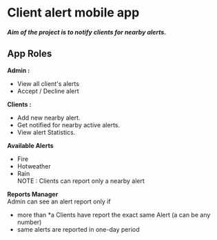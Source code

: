 # Client alert mobile app
##### Aim of the project is to notify clients for nearby alerts. 
## App Roles
**Admin :**
* View all client's alerts
* Accept / Decline alert

**Clients :**
* Add new nearby alert. 
* Get notified for nearby active alerts.
* View alert Statistics.

**Available Alerts**
* Fire
* Hotweather
* Rain  
NOTE : Clients can report only a nearby alert

**Reports Manager**   
Admin can see an alert report only if 
* more than *a Clients have report the exact same Alert (a can be any number)
* same alerts are reported in one-day period
